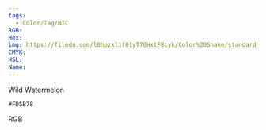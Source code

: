```yaml
---
tags:
  - Color/Tag/NTC
RGB:
Hex:
img: https://filedn.com/l0hpzxl1f01yT7GHxtF8cyk/Color%20Snake/standard_csv_to_svg/%23/FD5B78.svg
CMYK:
HSL:
Name:
---
```

Wild Watermelon
```palette
#FD5B78
```
RGB

